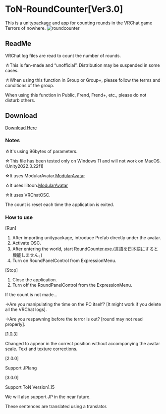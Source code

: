 # ToN-RoundCounter[Ver3.0]
This is a unitypackage and app for counting rounds in the VRChat game Terrors of nowhere.
![roundcounter](https://github.com/user-attachments/assets/3583abfa-3fe0-4357-8a45-fb44aee3dcf2)


## ReadMe
VRChat log files are read to count the number of rounds.

☆This is fan-made and “unofficial”. Distribution may be suspended in some cases.

☆When using this function in Group or Group+, please follow the terms and conditions of the group.

When using this function in Public, Frend, Frend+, etc., please do not disturb others.

## Download
[Download Here](https://github.com/YamanamiV/ToN-RoundCounter/releases/tag/v3.1)

### Notes

☆It's using 96bytes of parameters.

☆This file has been tested only on Windows 11 and will not work on MacOS.(Unity2022.3.22f1)

☆It uses ModularAvatar.[ModularAvatar](https://modular-avatar.nadena.dev)

☆It uses liltoon.[ModularAvatar](https://lilxyzw.github.io/lilToon/)

☆It uses VRChatOSC.

The count is reset each time the application is exited.


### How to use
[Run]
1. After importing unitypackage, introduce Prefab directly under the avatar.
2. Activate OSC.
3. After entering the world, start RoundCounter.exe.(言語を日本語にすると機能しません。)
4. Turn on RoundPanelControl from ExpressionMenu.

[Stop]
1. Close the application.
2. Turn off the RoundPanelControl from the ExpressionMenu.

If the count is not made...


→Are you manipulating the time on the PC itself? [It might work if you delete all the VRChat logs].


→Are you respawning before the terror is out? [round may not read properly].




[1.0.3]

Changed to appear in the correct position without accompanying the avatar scale.
Text and texture corrections.

[2.0.0]

Support JPlang

[3.0.0]

Support ToN Version1.15

We will also support JP in the near future.



These sentences are translated using a translator.
